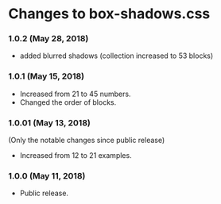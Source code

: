 # Changes to box-shadows.css

### 1.0.2 (May 28, 2018)

* added blurred shadows (сollection increased to 53 blocks)

### 1.0.1 (May 15, 2018)

* Increased from 21 to 45 numbers.
* Сhanged the order of blocks.

### 1.0.01 (May 13, 2018)
(Only the notable changes since public release)
* Increased from 12 to 21 examples.

### 1.0.0 (May 11, 2018)
* Public release.
